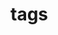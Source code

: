 # tags
<style>
  header,
.md-tabs {
    background-color: hsla(0, 0%, 80%) !important;
    color: black
}
</style>

<div class="header"></div>